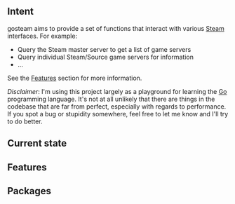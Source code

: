 ## Intent

gosteam aims to provide a set of functions that interact with various [Steam](http://store.steampowered.com/) interfaces. For example:

* Query the Steam master server to get a list of game servers
* Query individual Steam/Source game servers for information
* ...

See the [Features](#features) section for more information.

*Disclaimer*: I'm using this project largely as a playground for learning the [Go]() programming language. It's not at all unlikely that there are things in the codebase that are far from perfect, especially with regards to performance. If you spot a bug or stupidity somewhere, feel free to let me know and I'll try to do better.

## Current state

## Features

## Packages
